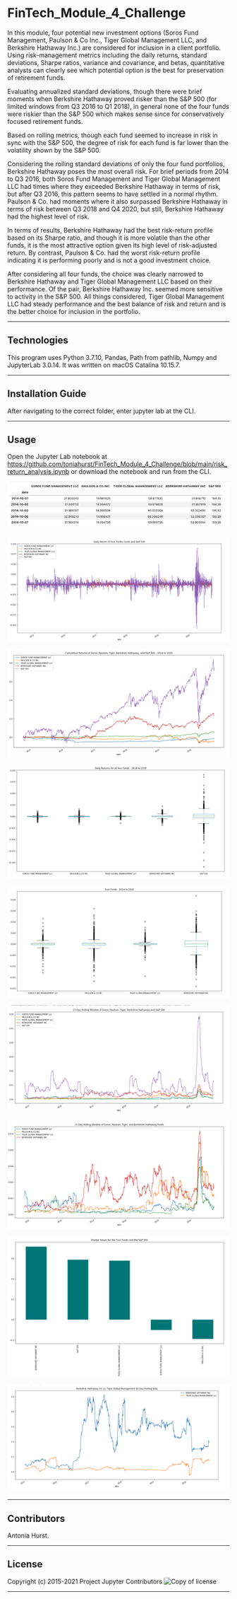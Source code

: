 # FinTech_Module_4_Challenge

In this module, four potential new investment options (Soros Fund Management, Paulson & Co Inc., Tiger Global Management LLC, and Berkshire Hathaway Inc.) are considered for inclusion in a client portfolio. Using risk-management metrics including the daily returns, standard deviations, Sharpe ratios, variance and covariance, and betas, quantitative analysts can clearly see which potential option is the best for preservation of retirement funds.

Evaluating annualized standard deviations, though there were brief moments when Berkshire Hathaway proved risker than the S&P 500 (for limited windows from Q3 2016 to Q1 2018), in general none of the four funds were riskier than the S&P 500 which makes sense since for conservatively focused retirement funds. 

Based on rolling metrics, though each fund seemed to increase in risk in sync with the S&P 500, the degree of risk for each fund is far lower than the volatility shown by the S&P 500.

Considering the rolling standard deviations of only the four fund portfolios, Berkshire Hathaway poses the most overall risk. For brief periods from 2014 to Q3 2016, both Soros Fund Management and Tiger Global Management LLC had times where they exceeded Berkshire Hathaway in terms of risk, but after Q3 2016, this pattern seems to have settled in a normal rhythm. Paulson & Co. had moments where it also surpassed Berkshire Hathaway in terms of risk between Q3 2018 and Q4 2020, but still, Berkshire Hathaway had the highest level of risk.

In terms of results, Berkshire Hathaway had the best risk-return profile based on its Sharpe ratio, and though it is more volatile than the other funds, it is the most attractive option given its high level of risk-adjusted return. By contrast, Paulson & Co. had the worst risk-return profile indicating it is performing poorly and is not a good investment choice.

After considering all four funds, the choice was clearly narrowed to Berkshire Hathaway and Tiger Global Management LLC based on their performance. Of the pair, Berkshire Hathaway Inc. seemed more sensitive to activity in the S&P 500. All things considered, Tiger Global Management LLC had steady performance and the best balance of risk and return and is the better choice for inclusion in the portfolio.

---


## Technologies

This program uses Python 3.7.10, Pandas, Path from pathlib, Numpy and JupyterLab 3.0.14. It was written on macOS Catalina 10.15.7.

---

## Installation Guide

After navigating to the correct folder, enter jupyter lab at the CLI.

---

## Usage

Open the Jupyter Lab notebook at https://github.com/toniahurst/FinTech_Module_4_Challenge/blob/main/risk_return_analysis.ipynb or download the notebook and run from the CLI.

![alt text](https://github.com/toniahurst/FinTech_Module_4_Challenge/blob/main/images/Fig_1.png)

![alt text](https://github.com/toniahurst/FinTech_Module_4_Challenge/blob/main/images/Fig_2.png)

![alt text](https://github.com/toniahurst/FinTech_Module_4_Challenge/blob/main/images/Fig_3.png)

![alt text](https://github.com/toniahurst/FinTech_Module_4_Challenge/blob/main/images/Fig_4.png)

![alt text](https://github.com/toniahurst/FinTech_Module_4_Challenge/blob/main/images/Fig_5.png)

![alt text](https://github.com/toniahurst/FinTech_Module_4_Challenge/blob/main/images/Fig_6.png)

![alt text](https://github.com/toniahurst/FinTech_Module_4_Challenge/blob/main/images/Fig_7.png)

![alt text](https://github.com/toniahurst/FinTech_Module_4_Challenge/blob/main/images/Fig_8.png)

![alt text](https://github.com/toniahurst/FinTech_Module_4_Challenge/blob/main/images/Fig_9.png)

---

## Contributors

Antonia Hurst.

---

## License
Copyright (c) 2015-2021 Project Jupyter Contributors
![Copy of license](https://github.com/jupyterlab/jupyterlab/blob/master/LICENSE)

---
